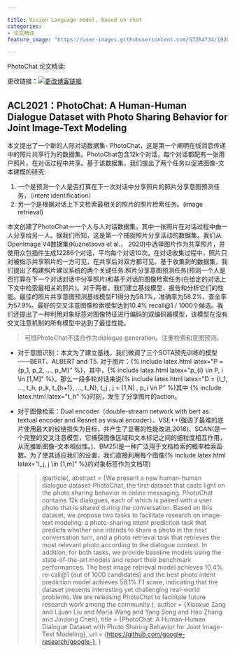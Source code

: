 ```yaml
---

title: Vision Language model, based on chat
categories:
- 论文精读
feature_image: "https://user-images.githubusercontent.com/53364734/192078882-190b1b14-a1ee-4590-ac1f-56ac81ffeb56.png"

---
```

PhotoChat 论文精读:
<!-- more -->

更改链接：[![更改博客链接](https://user-images.githubusercontent.com/53364734/192180297-c1654533-eb5f-4bf9-aa9f-ab830208a5e3.png)](https://github.com/lizeyujack/lizeyujack.github.io/edit/main/_posts/2022-10-11-example-post-21.md)

## ACL2021：PhotoChat: A Human-Human Dialogue Dataset with Photo Sharing Behavior for Joint Image-Text Modeling

本文提出了一个新的人际对话数据集- PhotoChat，这是第一个阐明在线消息传递中的照片共享行为的数据集。PhotoChat包含12k个对话，每个对话都配有一张用户照片，在对话过程中共享。基于该数据集，我们提出了两个任务以促进图像-文本建模的研究:
1. 一个是预测一个人是否打算在下一次对话中分享照片的照片分享意图预测任务，（intent identification）
2. 另一个是根据对话上下文检索最相关的照片的照片检索任务。(image retrieval)

本文创建了PhotoChat—一个人与人对话数据集，其中一张照片在对话过程中由一人分享给另一人。据我们所知，这是第一个捕捉照片分享活动的数据集。我们从OpenImage V4数据集(Kuznetsova et al.， 2020)中选择图片作为共享照片，并使用众包插件生成12286个对话，平均每个对话10次。在对话收集过程中，照片只对被指示共享照片的一方可见，在共享后对双方都可见。基于收集到的数据集，我们提出了构建照片建议系统的两个关键任务:照片分享意图预测任务(预测一个人是否打算在下一个对话对话中分享照片)和基于对话的图像检索任务(在给定的对话上下文中检索最相关的照片)。对于两者，我们建立基线模型，报告和分析它们的性能。最佳的照片共享意图预测基线模型F1得分为58.1%，准确率为58.2%，查全率为57.9%。最好的交叉注意图像检索模型达到10.4% recall@1 / 1000个候选。我们还提出了一种利用对象标签对图像特征进行编码的双编码器模型，该模型在没有交叉注意机制的所有模型中达到了最佳性能。


> 可惜PhotoChat不适合作为dialogue generation。注重检索和意图预测。

- 对于意图识别：本文为了建立基线，我们微调了三个SOTA预先训练的模型——BERT、ALBERT  and T5.
对于图片：{% include latex.html latex="P = \{p_1, p_2, ..., p_M\}" %}，其中，{% include latex.html latex="p_{i} \in P, i \in \[1,M\]" %}。那么一段多轮对话来说{% include latex.html latex="D = \{t_1, ..., t_h, p_k, t_{h+1}, ..., t_N\}, t_j , j = \[1,N\] , p_i \in P" %}其中 {% include latex.html latex="t_h" %}时刻，发生了分享图片的action。


- 对于图像检索：Dual encoder（double-stream network with bert as textual encoder and Resnet as visual encoder）、VSE++(强调了最难的底片使用最大的铰链损失为目标，并产生了显著的性能改进,2018)、SCAN(是一个完整的交叉注意模型，它捕获图像区域和文本标记之间的细粒度相互作用，从而推断图像-文本相似性。)、BM25(是一种广泛用于文档检索的概率检索函数。为了使其适应我们的设置，我们直接利用每个图像{% include latex.html latex="l_j, j \in \[1,m\]" %}的对象标签作为文档项)


>> @article{,
   abstract = {We present a new human-human dialogue dataset-PhotoChat, the first dataset that casts light on the photo sharing behavior in online messaging. PhotoChat contains 12k dialogues, each of which is paired with a user photo that is shared during the conversation. Based on this dataset, we propose two tasks to facilitate research on image-text modeling: a photo-sharing intent prediction task that predicts whether one intends to share a photo in the next conversation turn, and a photo retrieval task that retrieves the most relevant photo according to the dialogue context. In addition, for both tasks, we provide baseline models using the state-of-the-art models and report their benchmark performances. The best image retrieval model achieves 10.4% re-call@1 (out of 1000 candidates) and the best photo intent prediction model achieves 58.1% F1 score, indicating that the dataset presents interesting yet challenging real-world problems. We are releasing PhotoChat to facilitate future research work among the community.},
   author = {Xiaoxue Zang and Lijuan Liu and Maria Wang and Yang Song and Hao Zhang and Jindong Chen},
   title = {PhotoChat: A Human-Human Dialogue Dataset with Photo Sharing Behavior for Joint Image-Text Modeling},
   url = {https://github.com/google-research/google-},
}

